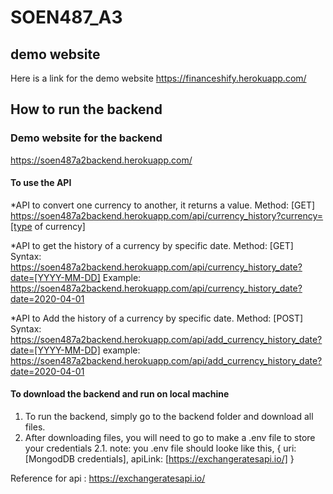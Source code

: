 # SOEN487_A3

## demo website
Here is a link for the demo website https://financeshify.herokuapp.com/

## How to run the backend
### Demo website for the backend
https://soen487a2backend.herokuapp.com/

#### To use the API
*API to convert one currency to another, it returns a value.
Method: [GET]
https://soen487a2backend.herokuapp.com/api/currency_history?currency=[type of currency]


*API to get the history of a currency by specific date.
Method: [GET]
Syntax: https://soen487a2backend.herokuapp.com/api/currency_history_date?date=[YYYY-MM-DD]
Example: https://soen487a2backend.herokuapp.com/api/currency_history_date?date=2020-04-01

*API to Add the history of a currency by specific date.
Method: [POST]
Syntax: https://soen487a2backend.herokuapp.com/api/add_currency_history_date?date=[YYYY-MM-DD]
example: https://soen487a2backend.herokuapp.com/api/add_currency_history_date?date=2020-04-01

#### To download the backend and run on local machine
1. To run the backend, simply go to the backend folder and download all files.
2. After downloading files, you will need to go to make a .env file to store your credentials
  2.1. note: you .env file should looke like this, 
  { uri: [MongodDB credentials],
    apiLink: [https://exchangeratesapi.io/]
  }
  
  Reference for api : https://exchangeratesapi.io/
